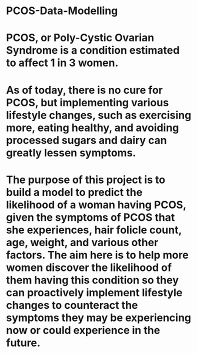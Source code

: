 # PCOS-Data-Modelling

# PCOS, or Poly-Cystic Ovarian Syndrome is a condition estimated to affect 1 in 3 women.

# As of today, there is no cure for PCOS, but implementing various lifestyle changes, such as exercising more, eating healthy, and avoiding processed sugars and dairy can greatly lessen symptoms. 

# The purpose of this project is to build a model to predict the likelihood of a woman having PCOS, given the symptoms of PCOS that she experiences, hair folicle count, age, weight, and various other factors. The aim here is to help more women discover the likelihood of them having this condition so they can proactively implement lifestyle changes to counteract the symptoms they may be experiencing now or could experience in the future.
